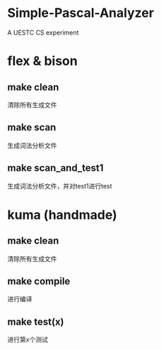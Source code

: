 # Simple-Pascal-Analyzer
A UESTC CS experiment

# flex & bison

## make clean
清除所有生成文件

## make scan
生成词法分析文件

## make scan_and_test1
生成词法分析文件，并对test1进行test

# kuma (handmade)

## make clean
清除所有生成文件

## make compile
进行编译

## make test(x)
进行第x个测试